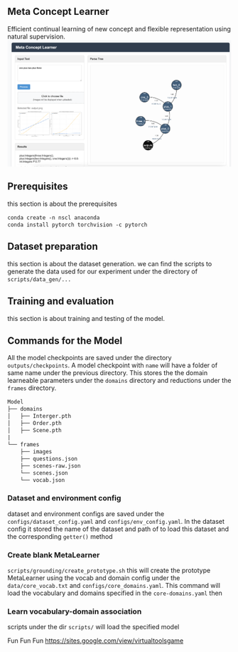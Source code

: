 
## Meta Concept Learner
Efficient continual learning of new concept and flexible representation using natural supervision.
![image](outputs/example.png)

## Prerequisites
this section is about the prerequisites

```
conda create -n nscl anaconda
conda install pytorch torchvision -c pytorch
```

## Dataset preparation
this section is about the dataset generation.
we can find the scripts to generate the data used for our experiment under the directory of 
`scripts/data_gen/...`


## Training and evaluation
this section is about training and testing of the model.

## Commands for the Model
All the model checkpoints are saved under the directory `outputs/checkpoints`. A model checkpoint with $\texttt{name}$ will have a folder of same name under the previous directory. This stores the the domain learneable parameters under the `domains` directory and reductions under the `frames` directory.
```
Model
├── domains
│   ├── Interger.pth
│   ├── Order.pth
│   ├── Scene.pth
|
└── frames
    ├── images
    ├── questions.json
    ├── scenes-raw.json
    └── scenes.json
    └── vocab.json
```
### Dataset and environment config
dataset and  environment configs are saved under the `configs/dataset_config.yaml` and `configs/env_config.yaml`. In the dataset config it stored the name of the dataset and path of to load this dataset and the corresponding $\texttt{getter()}$ method

### Create blank MetaLearner
`scripts/grounding/create_prototype.sh` this will create the prototype MetaLearner using the vocab and domain config under the `data/core_vocab.txt` and `configs/core_domains.yaml`. This command will load the vocabulary and domains specified in the  $\texttt{core-domains.yaml}$  then 

### Learn vocabulary-domain association
scripts under the dir `scripts/` will load the specified model

Fun Fun Fun
https://sites.google.com/view/virtualtoolsgame
